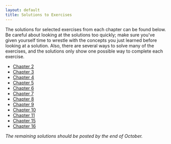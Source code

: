 ```yaml
---
layout: default
title: Solutions to Exercises
---
```


The solutions for selected exercises from each chapter can be found below. Be careful about looking at the solutions too quickly; make sure you've given yourself time to wrestle with the concepts you just learned before looking at a solution. Also, there are several ways to solve many of the exercises, and the solutions only show one possible way to complete each exercise.

- [Chapter 2](chapter_2.html)
- [Chapter 3](chapter_3.html)
- [Chapter 4](chapter_4.html)
- [Chapter 5](chapter_5.html)
- [Chapter 6](chapter_6.html)
- [Chapter 7](chapter_7.html)
- [Chapter 8](chapter_8.html)
- [Chapter 9](chapter_9.html)
- [Chapter 10](chapter_10.html)
- [Chapter 11](chapter_11.html)
- [Chapter 15](chapter_15.html)
- [Chapter 16](chapter_16.html)

*The remaining solutions should be posted by the end of October.*